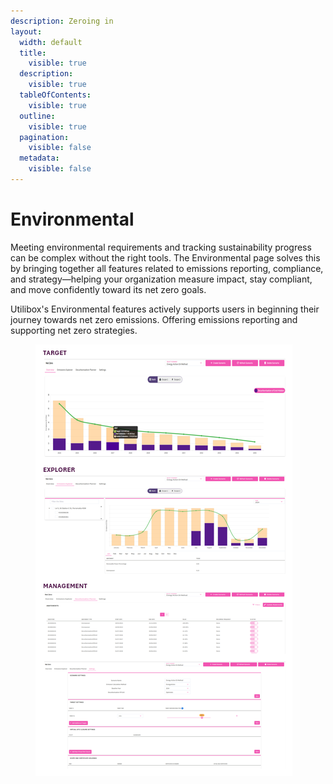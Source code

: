 ```yaml
---
description: Zeroing in
layout:
  width: default
  title:
    visible: true
  description:
    visible: true
  tableOfContents:
    visible: true
  outline:
    visible: true
  pagination:
    visible: false
  metadata:
    visible: false
---
```


# Environmental

Meeting environmental requirements and tracking sustainability progress can be complex without the right tools. The Environmental page solves this by bringing together all features related to emissions reporting, compliance, and strategy—helping your organization measure impact, stay compliant, and move confidently toward its net zero goals.

Utilibox's Environmental features actively supports users in beginning their journey towards net zero emissions. Offering emissions reporting and supporting net zero strategies.

<div align="left"><figure><img src="../../.gitbook/assets/Net Zero.png" alt=""><figcaption></figcaption></figure></div>
